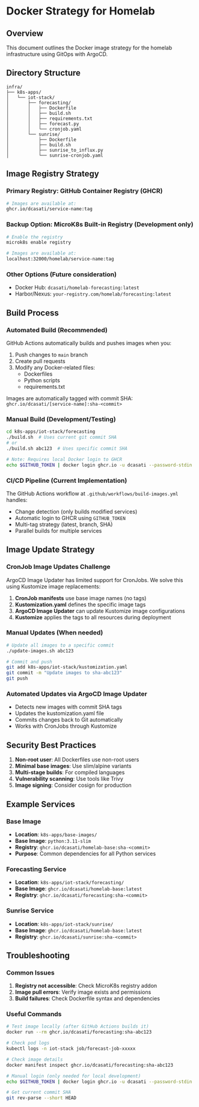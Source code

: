 # Docker Strategy for Homelab

## Overview
This document outlines the Docker image strategy for the homelab infrastructure using GitOps with ArgoCD.

## Directory Structure

```
infra/
├── k8s-apps/
│   └── iot-stack/
│       ├── forecasting/
│       │   ├── Dockerfile
│       │   ├── build.sh
│       │   ├── requirements.txt
│       │   ├── forecast.py
│       │   └── cronjob.yaml
│       └── sunrise/
│           ├── Dockerfile
│           ├── build.sh
│           ├── sunrise_to_influx.py
│           └── sunrise-cronjob.yaml
```

## Image Registry Strategy

### Primary Registry: GitHub Container Registry (GHCR)
```bash
# Images are available at:
ghcr.io/dcasati/service-name:tag
```

### Backup Option: MicroK8s Built-in Registry (Development only)
```bash
# Enable the registry
microk8s enable registry

# Images are available at:
localhost:32000/homelab/service-name:tag
```

### Other Options (Future consideration)
- Docker Hub: `dcasati/homelab-forecasting:latest`
- Harbor/Nexus: `your-registry.com/homelab/forecasting:latest`

## Build Process

### Automated Build (Recommended)
GitHub Actions automatically builds and pushes images when you:
1. Push changes to `main` branch
2. Create pull requests
3. Modify any Docker-related files:
   - Dockerfiles
   - Python scripts
   - requirements.txt

Images are automatically tagged with commit SHA: `ghcr.io/dcasati/[service-name]:sha-<commit>`

### Manual Build (Development/Testing)
```bash
cd k8s-apps/iot-stack/forecasting
./build.sh  # Uses current git commit SHA
# or
./build.sh abc123  # Uses specific commit SHA

# Note: Requires local Docker login to GHCR
echo $GITHUB_TOKEN | docker login ghcr.io -u dcasati --password-stdin
```

### CI/CD Pipeline (Current Implementation)
The GitHub Actions workflow at `.github/workflows/build-images.yml` handles:
- Change detection (only builds modified services)
- Automatic login to GHCR using `GITHUB_TOKEN`
- Multi-tag strategy (latest, branch, SHA)
- Parallel builds for multiple services

## Image Update Strategy

### CronJob Image Updates Challenge
ArgoCD Image Updater has limited support for CronJobs. We solve this using Kustomize image replacements:

1. **CronJob manifests** use base image names (no tags)
2. **Kustomization.yaml** defines the specific image tags
3. **ArgoCD Image Updater** can update Kustomize image configurations
4. **Kustomize** applies the tags to all resources during deployment

### Manual Updates (When needed)
```bash
# Update all images to a specific commit
./update-images.sh abc123

# Commit and push
git add k8s-apps/iot-stack/kustomization.yaml
git commit -m "Update images to sha-abc123"
git push
```

### Automated Updates via ArgoCD Image Updater
- Detects new images with commit SHA tags
- Updates the kustomization.yaml file
- Commits changes back to Git automatically
- Works with CronJobs through Kustomize

## Security Best Practices

1. **Non-root user**: All Dockerfiles use non-root users
2. **Minimal base images**: Use slim/alpine variants
3. **Multi-stage builds**: For compiled languages
4. **Vulnerability scanning**: Use tools like Trivy
5. **Image signing**: Consider cosign for production

## Example Services

### Base Image
- **Location**: `k8s-apps/base-images/`
- **Base Image**: `python:3.11-slim`
- **Registry**: `ghcr.io/dcasati/homelab-base:sha-<commit>`
- **Purpose**: Common dependencies for all Python services

### Forecasting Service
- **Location**: `k8s-apps/iot-stack/forecasting/`
- **Base Image**: `ghcr.io/dcasati/homelab-base:latest`
- **Registry**: `ghcr.io/dcasati/forecasting:sha-<commit>`

### Sunrise Service
- **Location**: `k8s-apps/iot-stack/sunrise/`
- **Base Image**: `ghcr.io/dcasati/homelab-base:latest`
- **Registry**: `ghcr.io/dcasati/sunrise:sha-<commit>`

## Troubleshooting

### Common Issues
1. **Registry not accessible**: Check MicroK8s registry addon
2. **Image pull errors**: Verify image exists and permissions
3. **Build failures**: Check Dockerfile syntax and dependencies

### Useful Commands
```bash
# Test image locally (after GitHub Actions builds it)
docker run --rm ghcr.io/dcasati/forecasting:sha-abc123

# Check pod logs
kubectl logs -n iot-stack job/forecast-job-xxxxx

# Check image details
docker manifest inspect ghcr.io/dcasati/forecasting:sha-abc123

# Manual login (only needed for local development)
echo $GITHUB_TOKEN | docker login ghcr.io -u dcasati --password-stdin

# Get current commit SHA
git rev-parse --short HEAD
```
